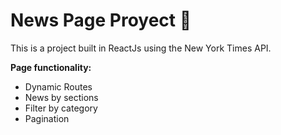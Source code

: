 # News Page Proyect 📰

This is a project built in ReactJs using the New York Times API.

**Page functionality:**

- Dynamic Routes
- News by sections
- Filter by category
- Pagination
